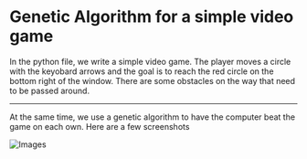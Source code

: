 # Genetic Algorithm for a simple video game
In the python file, we write a simple video game. The player moves a circle with the keyobard arrows and the goal is to reach the red circle on the bottom right of the window. There are some obstacles on the way that need to be passed around.
***
At the same time, we use a genetic algorithm to have the computer beat the game on each own. Here are a few screenshots

![Images](/images/Screenshot_1.png)
